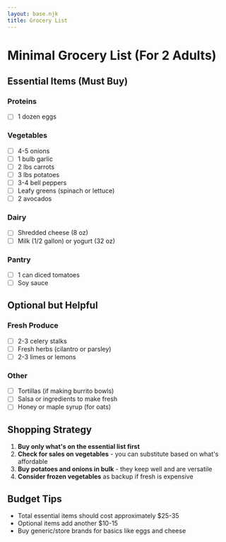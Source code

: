 ```yaml
---
layout: base.njk
title: Grocery List
---
```


# Minimal Grocery List (For 2 Adults)

## Essential Items (Must Buy)

### Proteins
- [ ] 1 dozen eggs

### Vegetables
- [ ] 4-5 onions
- [ ] 1 bulb garlic
- [ ] 2 lbs carrots
- [ ] 3 lbs potatoes
- [ ] 3-4 bell peppers
- [ ] Leafy greens (spinach or lettuce)
- [ ] 2 avocados

### Dairy
- [ ] Shredded cheese (8 oz)
- [ ] Milk (1/2 gallon) or yogurt (32 oz)

### Pantry
- [ ] 1 can diced tomatoes
- [ ] Soy sauce

## Optional but Helpful

### Fresh Produce
- [ ] 2-3 celery stalks
- [ ] Fresh herbs (cilantro or parsley)
- [ ] 2-3 limes or lemons

### Other
- [ ] Tortillas (if making burrito bowls)
- [ ] Salsa or ingredients to make fresh
- [ ] Honey or maple syrup (for oats)

## Shopping Strategy

1. **Buy only what's on the essential list first**
2. **Check for sales on vegetables** - you can substitute based on what's affordable
3. **Buy potatoes and onions in bulk** - they keep well and are versatile
4. **Consider frozen vegetables** as backup if fresh is expensive

## Budget Tips
- Total essential items should cost approximately $25-35
- Optional items add another $10-15
- Buy generic/store brands for basics like eggs and cheese